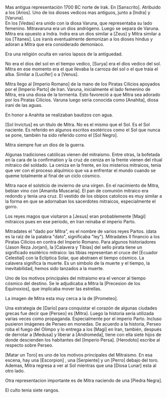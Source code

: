 
Mas antigua representación 1700 BC norte de Irak. En [Sanscrito]. Atribuido a los [Arios].
Uno de los dioses vedicos mas antiguos, junto a [Indra] y [Varuna].  
En los [Vedas] era unido con la diosa Varuna, que representaba su lado femenino. 
Mitravaruna era un dios andrógeno. Luego se separa de Varuna.
Mitra era opuesto a Indra. Indra era un dios similar a [Zeus] y Mitra similar a los [Titanes].
Los iranís eventualmente demonizan a los dioses hindus y adoran a Mitra que era considerado demoníaco. 

Era una religión oculta en varios lapsos de la antiguedad.

No era el dios del sol en el tiempo vedico, [Surya] era el dios vedico del sol.
Mitra en ese momento era el que llevaba la carroza del sol o el que traia el alba. Similar a [Lucifer] o a [Venus]. 

Mitra llego al [Imperio Romano] de la mano de los Piratas Cilicios apoyados por el [Imperio Parto] de Iran. Varuna, inicialmente el lado femenino de Mitra, era una diosa de la tormenta. Esto favoreció a que Mitra sea adorado por los Piratas Cilicios.  Varuna luego seria conocida como [Anahita], diosa irani de las aguas. 

En honor a Anahita se realizaban bautizos con agua. 

[Sol Invictus] es un titulo de Mitra.  No es el mismo que el Sol. Es el Sol naciente. Es referido en algunos escritos esotéricos como el Sol que nunca se pone, también ha sido referido como el [Sol Negro]. 

Mitra siempre fue un dios de la guerra. 

Algunas tradiciones católicas vienen del mitraismo. Entre otras, la bofetada en la cara de la confirmation y la cruz de ceniza en la frente vienen del ritual mitraico del soldado. La ceniza en la frente, en los misterios mitraicos, tenia que ver con el proceso alquímico que va a enfrentar el mundo cuando se queme totalmente al final de un ciclo cósmico. 

Mitra nace el solsticio de invierno de una virgen. En el nacimiento de Mitra, bebían vino con [Amanita Muscaria]. El pan de comunión mitraico era redondo y tenia una cruz. El vestido de los obipos catolicos es muy similar a la forma en que se adornaban los sacerdotes mitraicos, especialmente el gorro. 

Los reyes magos que visitaron a [Jesus] eran probablemente [Magi] mitraicos pues en ese periodo, en Iran reinaba el imperio Parto. 

Mitradates el "dado por Mitra", es el nombre de varios reyes Partos. (data es la raíz de la palabra "dato", significaba "ley"). Mitradates II financio a los Piratas Cilicios en contra del Imperio Romano. Para algunos historiadores (Jason Reza Jorjani), la [Calavera y Tibias] del sello pirata tiene un significado esotérico mitraico: las tibias representan el cruce del [Ecuador Celestial] con la Ecliptica Solar, que abstraen el tiempo cósmico. La calavera significa la muerte. Es un símbolo de la muerte y el tiempo, la inevitabilidad, hemos sido lanzados a la muerte. 

Uno de los motivos principales del mitraismo era el vencer al tiempo cósmico del destino. Se le adjudicaba a Mitra la [Precesion de los Equinoxios], que implicaba mover las estrellas. 

La imagen de Mitra esta muy cerca a la de [Prometeo].  

Una estrategia de [Darío] para conquistar el corazón de algunas ciudades grecas fue decir que [Perseo] es [Mitra]. Luego la historia seria utilizada varias veces como propaganda. Especialmente por el imperio Parto. Incluso pusieron imágenes de Perseo en monedas. De acuerdo a la historia, Perseo roba el fuego del Olimpo y lo entrega a los [Magi] en Iran, también, después de derrotar a [Medusa] y liberar a [Andromeda], tiene con ella siete hijos de donde descienden los habitantes del [Imperio Persa]. [Herodoto] escribe al respecto sobre Perseo. 

[Matar un Toro] es uno de los motivos principales del Mitraismo. En esa escena, hay una [Escorpion] , una [Serpiente] y un [Perro] debajo del toro. Ademas, Mitra regresa a ver al Sol mientras que una [Diosa Lunar] esta al otro lado. 

Otra representacion importante es de Mitra naciendo de una [Piedra Negra]. 

El culto tenia siete rangos. 

